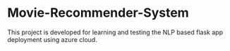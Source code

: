 # Movie-Recommender-System

This project is developed for learning and testing the NLP based flask app deployment using azure cloud. 
